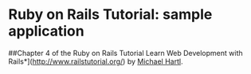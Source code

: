 # Ruby on Rails Tutorial: sample application
##Chapter 4 of the Ruby on Rails Tutorial
Learn Web Development with Rails*](http://www.railstutorial.org/)
by [Michael Hartl](http://www.michaelhartl.com/).